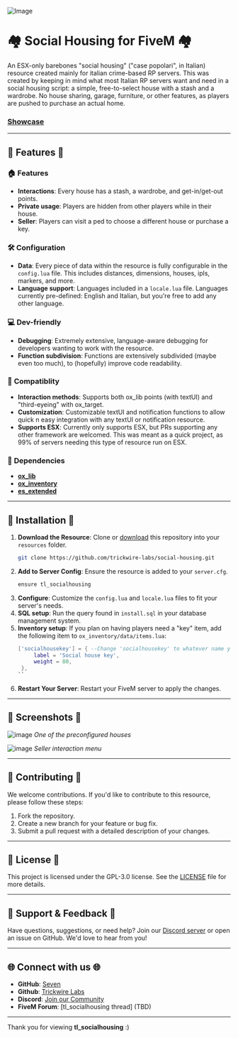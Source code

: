 ![Image](https://github.com/user-attachments/assets/b8393824-d5f2-41f9-a40c-9aa41108dc90)

# 🏘️ Social Housing for FiveM 🏘️

An ESX-only barebones "social housing" ("case popolari", in Italian) resource created mainly for italian crime-based RP servers. This was created by keeping in mind what most Italian RP servers want and need in a social housing script: a simple, free-to-select house with a stash and a wardrobe. No house sharing, garage, furniture, or other features, as players are pushed to purchase an actual home.

### [Showcase](https://youtu.be/zxKIHiRfcwk) ###

---

## 🌟 Features 🌟

### 🏠 **Features**
- **Interactions**: Every house has a stash, a wardrobe, and get-in/get-out points.
- **Private usage**: Players are hidden from other players while in their house.
- **Seller**: Players can visit a ped to choose a different house or purchase a key.

### 🛠️ **Configuration**
- **Data**: Every piece of data within the resource is fully configurable in the `config.lua` file. This includes distances, dimensions, houses, ipls, markers, and more.
- **Language support**: Languages included in a `locale.lua` file. Languages currently pre-defined: English and Italian, but you're free to add any other language.

### 💻 **Dev-friendly**
- **Debugging**: Extremely extensive, language-aware debugging for developers wanting to work with the resource.
- **Function subdivision**: Functions are extensively subdivided (maybe even too much), to (hopefully) improve code readability.

### 🔩 **Compatiblity**
- **Interaction methods**: Supports both ox_lib points (with textUI) and "third-eyeing" with ox_target.
- **Customization**: Customizable textUI and notification functions to allow quick n easy integration with any textUI or notification resource.
- **Supports ESX**: Currently only supports ESX, but PRs supporting any other framework are welcomed. This was meant as a quick project, as 99% of servers needing this type of resource run on ESX.

### 🔴 **Dependencies**
- **[ox_lib](https://github.com/overextended/ox_lib)**
- **[ox_inventory](https://github.com/overextended/ox_inventory)**
- **[es_extended](https://github.com/esx-framework)**

---

## 🚀 Installation 🚀

1. **Download the Resource**: Clone or [download](https://github.com/trickwire-labs/tl_socialhousing/archive/refs/heads/main.zip) this repository into your `resources` folder.
   ```bash
   git clone https://github.com/trickwire-labs/social-housing.git
   ```
2. **Add to Server Config**: Ensure the resource is added to your `server.cfg`.
   ```bash
   ensure tl_socialhousing
   ```
3. **Configure**: Customize the `config.lua` and `locale.lua` files to fit your server's needs.
4. **SQL setup**: Run the query found in `install.sql` in your database management system.
5. **Inventory setup**: If you plan on having players need a "key" item, add the following item to `ox_inventory/data/items.lua`:
   ```lua
   ['socialhousekey'] = { --Change 'socialhousekey' to whatever name you have configured in the `config.lua` file.
		label = 'Social house key',
		weight = 80,
	},
   ``
6. **Restart Your Server**: Restart your FiveM server to apply the changes.

---

## 📸 Screenshots 📸

![image](https://github.com/user-attachments/assets/ed6a3607-b485-477c-8686-bd337424e420)
*One of the preconfigured houses*

![image](https://github.com/user-attachments/assets/2a89d49a-c1ee-497f-adbd-56e9096b7082)
*Seller interaction menu*

---

## 🤝 Contributing 🤝

We welcome contributions. If you'd like to contribute to this resource, please follow these steps:
1. Fork the repository.
2. Create a new branch for your feature or bug fix.
3. Submit a pull request with a detailed description of your changes.

---

## 📄 License 📄

This project is licensed under the GPL-3.0 license. See the [LICENSE](LICENSE) file for more details.

---

## 💬 Support & Feedback 💬

Have questions, suggestions, or need help? Join our [Discord server](https://discord.gg/q7Sq9wJhbR) or open an issue on GitHub. We'd love to hear from you!

---

## 🌐 Connect with us 🌐

- **GitHub**: [Seven](https://github.com/squarerootof49)
- **Github**: [Trickwire Labs](https://github.com/trickwire-labs)
- **Discord**: [Join our Community](https://discord.gg/q7Sq9wJhbR)
- **FiveM Forum**: [tl_socialhousing thread] (TBD)

---

Thank you for viewing **tl_socialhousing** :\)
